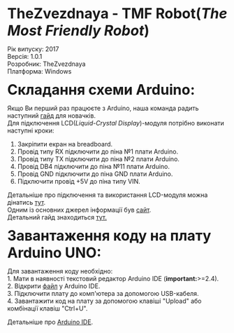 <b><font size="6"><p>TheZvezdnaya - TMF Robot(<i>The Most Friendly Robot</i>)</font></b></p>
Рік випуску: 2017<br>
Версія: 1.0.1<br>
Розробник: TheZvezdnaya<br>
Платформа: Windows<br>

<b><font size="6"><p>Складання схеми Arduino:</font></b></p>
Якщо Ви перший раз працюєте з Arduino, наша команда радить наступний <a href="https://www.youtube.com/watch?v=bO_jN0Lpz3Q">гайд</a> для новачків.<br>
Для підключення LCD(<i>Liquid-Crystal Display</i>)-модуля потрібно виконати наступні кроки:<br>
  1. Закріпити екран на breadboard.<br>
  2. Провід типу RX підключити до піна №1 плати Arduino.<br>
  3. Провід типу TX підключити до піна №2 плати Arduino.<br>
  4. Провід DB4 підключити до піна №11 плати Arduino.<br>
  5. Провід GND підключити до піна GND плати Arduino.<br>
  6. Підключити провід +5V до піна типу VIN.<br>
<p>Детальніше про підключення та використання LCD-модуля можна дінатись <a href="https://www.arduino.cc/en/Tutorial/LiquidCrystalDisplay">тут</a>.<br>
Одним із основних джерел інформації був <a href="http://zelectro.cc/LCD1602">сайт</a>.<br>
Детальний гайд знаходиться <a href = "http://www.instructables.com/id/Connecting-an-LCD-to-the-Arduino/">тут.</a></p>
<b><font size="6"><p>Завантаження коду на плату Arduino UNO:</font></b></p>
Для завантаження коду необхідно:<br>
  1. Мати в наявності текстовий редактор Arduino IDE (<b>important:</b>>=2.4).<br>
  2. Відкрити <a href="https://github.com/Dmitriy-Blahodatnyi/TheZvezdnaya/blob/master/docs/facedetect.ino">файл</a> у Arduino IDE.<br>
  3. Підключити плату до комп'ютера за допомогою USB-кабеля.<br>
  4. Завантажити код на плату за допомогою клавіші "Upload" або комбінації клавіш "Ctrl+U".<br>
<p>Детальніше про <a href="https://www.arduino.cc/en/main/software">Arduino IDE</a>.</p>
